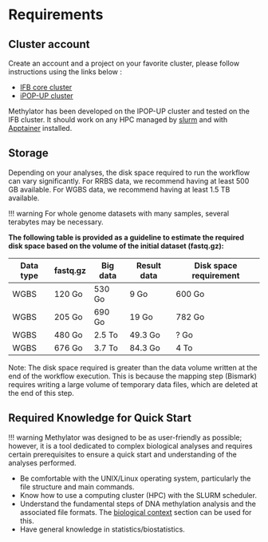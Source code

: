 # Requirements

## Cluster account 

Create an account and a project on your favorite cluster, please follow instructions using the links below :    
- [IFB core cluster](https://parisepigenetics.github.io/bibs/cluster/ifb/#/cluster/)  
- [iPOP-UP cluster](https://parisepigenetics.github.io/bibs/cluster/ipopup/#/cluster/)

Methylator has been developed on the IPOP-UP cluster and tested on the IFB cluster. It should work on any HPC managed by [slurm](https://slurm.schedmd.com/quickstart.html) and with [Apptainer](https://apptainer.org/) installed. 

## Storage 

Depending on your analyses, the disk space required to run the workflow can vary significantly. For RRBS data, we recommend having at least 500 GB available. For WGBS data, we recommend having at least 1.5 TB available.

!!! warning
    For whole genome datasets with many samples, several terabytes may be necessary.

**The following table is provided as a guideline to estimate the required disk space based on the volume of the initial dataset (fastq.gz):**

| Data type | fastq.gz | Big data | Result data | Disk space requirement |
| --------- | -------- | -------- | ----------- | ---------------------- | 
|    WGBS   | 120 Go   |  530 Go  |    9 Go     |          600 Go        |
|    WGBS   | 205 Go   |  690 Go  |    19 Go    |          782 Go        |
|    WGBS   | 480 Go   |  2.5 To  |   49.3 Go   |          ? Go          |
|    WGBS   | 676 Go   |  3.7 To  |   84.3 Go   |          4 To          | 

Note: The disk space required is greater than the data volume written at the end of the workflow execution. This is because the mapping step (Bismark) requires writing a large volume of temporary data files, which are deleted at the end of this step.

## Required Knowledge for Quick Start

!!! warning
    Methylator was designed to be as user-friendly as possible; however, it is a tool dedicated to complex biological analyses and requires certain prerequisites to ensure a quick start and understanding of the analyses performed.

- Be comfortable with the UNIX/Linux operating system, particularly the file structure and main commands.
- Know how to use a computing cluster (HPC) with the SLURM scheduler.
-  Understand the fundamental steps of DNA methylation analysis and the associated file formats. The [biological context](biological_context.md) section can be used for this.
-  Have general knowledge in statistics/biostatistics.
